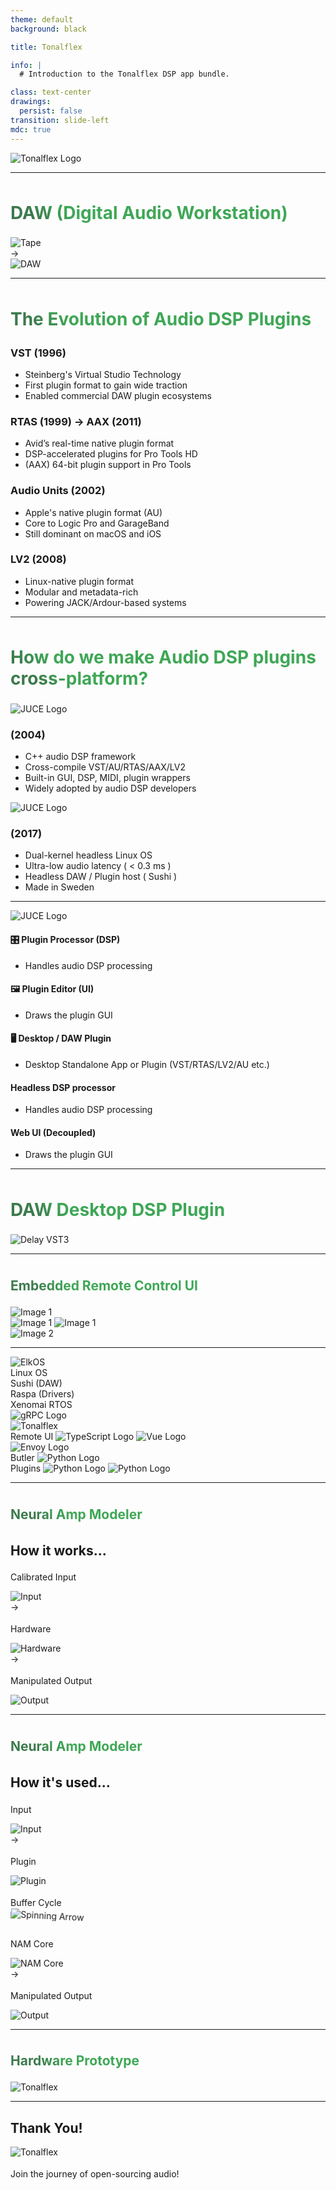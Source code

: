 ```yaml
---
theme: default
background: black

title: Tonalflex

info: |
  # Introduction to the Tonalflex DSP app bundle.

class: text-center
drawings:
  persist: false
transition: slide-left
mdc: true
---
```


<img src="/logo.svg" alt="Tonalflex Logo" style="max-width: 500px; margin: auto;" />

<div class="abs-br m-6 text-xl">
  <a href="https://github.com/tonalflex" target="_blank" class="slidev-icon-btn">
    <carbon:logo-github />
  </a>
</div>

---

<h1>DAW (Digital Audio Workstation)</h1>

<div class="grid grid-cols-[auto_min-content_auto] items-center gap-6 mt-16">

  <div class="h-[300px] overflow-hidden flex items-center justify-center">
    <img src="/tape.jpg" alt="Tape" class="rounded-xl h-full w-auto object-cover" />
  </div>

  <div class="text-center text-4xl text-green-500">
    →
  </div>

  <div class="h-[300px] overflow-hidden flex items-center justify-center">
    <img src="/daw.jpeg" alt="DAW" class="rounded-xl h-full w-auto object-cover" />
  </div>

</div>

<style>
h1 {
  background-image: linear-gradient(45deg, rgb(60, 122, 77) 10%, rgb(63, 167, 86) 20%);
  -webkit-background-clip: text;
  -moz-background-clip: text;
  -webkit-text-fill-color: transparent;
  -moz-text-fill-color: transparent;
}
</style>

---

# The Evolution of Audio DSP Plugins

<div class="grid grid-cols-2 gap-14 text-left text-lg mt-10">

<div v-click.animate-fade>
  <h3 class="text-xl font-bold mb-2">VST (1996)</h3>
  <ul class="text-md">
    <li>Steinberg's Virtual Studio Technology</li>
    <li>First plugin format to gain wide traction</li>
    <li>Enabled commercial DAW plugin ecosystems</li>
  </ul>
</div>

<div v-click>
  <h3 class="text-xl font-bold mb-2">RTAS (1999) → AAX (2011)</h3>
  <ul class="text-md">
    <li>Avid’s real-time native plugin format</li>
    <li>DSP-accelerated plugins for Pro Tools HD</li>
    <li>(AAX) 64-bit plugin support in Pro Tools</li>
  </ul>
</div>

<div v-click.animate-fade>
  <h3 class="text-xl font-bold mb-2">Audio Units (2002)</h3>
  <ul class="text-md">
    <li>Apple's native plugin format (AU)</li>
    <li>Core to Logic Pro and GarageBand</li>
    <li>Still dominant on macOS and iOS</li>
  </ul>
</div>

<div v-click>
  <h3 class="text-xl font-bold mb-2">LV2 (2008)</h3>
  <ul class="text-md">
    <li>Linux-native plugin format</li>
    <li>Modular and metadata-rich</li>
    <li>Powering JACK/Ardour-based systems</li>
  </ul>
</div>

</div>

<style>
h1 {
  background-image: linear-gradient(45deg, rgb(60, 122, 77) 10%, rgb(63, 167, 86) 20%);
  padding-top: 8px;
  padding-bottom: 4px;
  -webkit-background-clip: text;
  -moz-background-clip: text;
  -webkit-text-fill-color: transparent;
  -moz-text-fill-color: transparent;
}
</style>

---

# How do we make Audio DSP plugins cross-platform?

<div class="grid grid-cols-1 md:grid-cols-2 gap-12 text-left text-lg mt-12">

<div v-click>
  <img src="/juce.png" alt="JUCE Logo" class="w-90 h-auto mb-12" />
  <h3 class="mb-2">(2004)</h3>
  <ul class="text-xl">
    <li>C++ audio DSP framework</li>
    <li>Cross-compile VST/AU/RTAS/AAX/LV2</li>
    <li>Built-in GUI, DSP, MIDI, plugin wrappers</li>
    <li>Widely adopted by audio DSP developers</li>
  </ul>
</div>

<div v-click>
  <img src="/elk.png" alt="JUCE Logo" class="h-28 mb-12" />
  <h3 class="mb-2">(2017)</h3>
  <ul class="text-xl">
    <li>Dual-kernel headless Linux OS</li>
    <li>Ultra-low audio latency ( < 0.3 ms )</li>
    <li>Headless DAW / Plugin host ( Sushi )</li>
    <li>Made in Sweden</li>
  </ul>
</div>

</div>

<style>
h1 {
  background-image: linear-gradient(45deg, rgb(60, 122, 77) 10%, rgb(63, 167, 86) 20%);
  padding-top: 8px;
  padding-bottom: 4px;
  -webkit-background-clip: text;
  -moz-background-clip: text;
  -webkit-text-fill-color: transparent;
  -moz-text-fill-color: transparent;
}
p {
  padding-top: 4px;
}
</style>

<!-- --- -->

<!-- <img src="/elkos-aarch.png" alt="ElkOS ARM64" style="max-height: 58vh; margin: auto;" /> -->

---

<img src="/juce.png" alt="JUCE Logo" class="w-50 h-auto mb-8" />

<div class="grid grid-cols-2 gap-6 mt-6">

  <!-- PluginProcessor Column -->
  <div v-click>
    <div class="rounded-2xl border border-orange-400 p-4 shadow-md">
      <h4 class="text-2xl font-bold text-white mb-4">🎛️ Plugin Processor (DSP)</h4>
      <ul class="list-disc list-inside text-white space-y-2">
        <li>Handles audio DSP processing</li>
      </ul>
    </div>
  </div>

  <!-- PluginEditor Column -->
  <div v-click>
    <div class="rounded-2xl border border-yellow-400 p-4 shadow-md">
      <h4 class="text-2xl font-bold text-white mb-4">🖼️ Plugin Editor (UI)</h4>
      <ul class="list-disc list-inside text-white space-y-2">
        <li>Draws the plugin GUI</li>
      </ul>
    </div>
  </div>

  <!-- Desktop/Standalone -->
  <div v-click class="col-span-2">
  <Arrow top="13rem" left="24rem" height="5rem" />
  <Arrow top="13rem" left="51rem" height="5rem" />
    <div class="rounded-2xl border border-green-400 p-4 shadow-md">
      <h4 class="text-2xl font-bold text-white mb-4">🖥️ Desktop / DAW Plugin</h4>
      <ul class="list-disc list-inside text-white space-y-2">
        <li>Desktop Standalone App or Plugin (VST/RTAS/LV2/AU etc.)</li>
      </ul>
    </div>
  </div>

   <!-- Headless DSP processor -->
  <div v-click>
  <Arrow top="13rem" left="28rem" height="14rem" />
    <div class="rounded-2xl border border-pink-400 p-4 shadow-md">
      <h4 class="text-2xl font-bold text-white mb-4">Headless DSP processor</h4>
      <ul class="list-disc list-inside text-white space-y-2">
        <li>Handles audio DSP processing</li>
      </ul>
    </div>
  </div>

  <!-- PluginEditor Column -->
  <div v-click>
  <Arrow top="13rem" left="55rem" height="14rem" />
    <div class="rounded-2xl border border-blue-400 p-4 shadow-md">
      <h4 class="text-2xl font-bold text-white mb-4">Web UI (Decoupled)</h4>
      <ul class="list-disc list-inside text-white space-y-2">
        <li>Draws the plugin GUI</li>
      </ul>
    </div>
  </div>

</div>

---

<h1 class="text-3xl font-bold text-center pb-4">DAW Desktop DSP Plugin</h1>
<img src="/delay-vst.png" alt="Delay VST3" style="max-width: 680px; margin: auto;" />

---

<section class="text-white">
  <h1 class="text-3xl font-bold text-center pb-4">Embedded Remote Control UI</h1>

  <div class="grid grid-cols-3">
    <!-- General UI -->
    <div class="flex justify-center items-center">
      <img src="/ios-plugins.png" alt="Image 1" class="w-50 h-auto" />
    </div>
     <!-- TypeScript + Vue -->
    <div class="flex justify-center gap-3 items-center">
      <img src="/ts.png" alt="Image 1" class="w-30 h-auto" />
      <img src="/vue.png" alt="Image 1" class="w-30 h-auto" />
    </div>
    <!-- Plugin -->
    <div class="flex justify-center items-center">
      <img src="/ios-delay.png" alt="Image 2" class="w-50 h-auto" />
    </div>

  </div>
</section>

---

<!-- Wrapper: 3 equal columns, center-aligned -->
<div class="grid grid-cols-3 items-center justify-items-center gap-6 mt-4">

  <!-- Left Column (ElkOS) -->
  <div>
    <div class="rounded-2xl border border-white p-8 shadow-md w-64">
      <img src="/elk.png" alt="ElkOS" class="w-40 p-4 mb-4 mx-auto" />
      <div class="space-y-4 text-white">
        <div class="rounded-2xl border border-grey-400 p-2 text-center shadow-md">Linux OS</div>
        <div class="rounded-2xl border border-yellow-200 p-2 text-center shadow-md">Sushi (DAW)</div>
        <div class="rounded-2xl border border-red-400 p-2 text-center shadow-md">Raspa (Drivers)</div>
        <div class="flex justify-center">
          <div class="m-2 w-60 h-0.2 bg-white"></div> <!-- vertical line -->
        </div>
        <div class="rounded-2xl border border-grey-400 p-2 text-center shadow-md">Xenomai RTOS</div>
      </div>
    </div>
  </div>

  <!-- Center (gRPC logo) -->
  <div class="flex items-center justify-center">
    <img src="/grpc.png" alt="gRPC Logo" class="w-45 h-auto" />
  </div>

  <!-- Right Column (Tonalflex) -->
  <div>
    <div class="rounded-2xl border border-white p-8 shadow-md w-64">
      <img src="/logo.svg" alt="Tonalflex" class="w-60 p-1 mb-8 mx-auto" />
      <div class="space-y-4 text-white">
        <div class="rounded-2xl border border-blue-400 shadow-md">
          <div class="flex items-center justify-center gap-1 p-2">
            <span>Remote UI</span>
            <img src="/ts.png" alt="TypeScript Logo" class="ml-2 w-5 h-5" />
            <img src="/vue.png" alt="Vue Logo" class="w-5 h-5" />
          </div>
        </div>
        <div class="rounded-2xl border border-purple-400 p-2 text-center shadow-md">
          <img src="/envoy.png" alt="Envoy Logo" class="w-20 mx-auto brightness-200" />
        </div>
        <div class="rounded-2xl border border-yellow-400 pl-4 shadow-md">
          <div class="flex items-center justify-center">
            <span>Butler</span>
            <img src="/python.png" alt="Python Logo" class="w-10 h-10" />
          </div>
        </div>
        <div class="flex justify-center">
          <div class="m-2 w-60 h-0.2 bg-white"></div> <!-- vertical line -->
        </div>
        <div class="rounded-2xl border border-white pl-1 shadow-md">
          <div class="flex items-center justify-center p-2">
            <span>Plugins</span>
            <img src="/cpp.png" alt="Python Logo" class="ml-2 w-6 h-6" />
            <img src="/juce.png" alt="Python Logo" class="ml-1 w-13 h-4" />
          </div>
        </div>
        <!-- <div class="rounded-2xl border border-white p-2 text-center shadow-md">Plugins (VST3)</div> -->
      </div>
    </div>

  </div>

</div>

---

<section class="text-white">
  <h1 class="text-3xl font-bold text-center pb-4">Neural Amp Modeler</h1>
  <h2 class="text-3xl font-bold text-left pb-4">How it works...</h2>
  <div class="flex flex-row justify-center items-center gap-8 mt-12">
    <div class="flex flex-col items-center text-center">
      <p class="text-xl font-semibold mb-4">Calibrated Input</p>
      <img src="/audio-wave.png" alt="Input"
           class="w-48 h-auto rounded-2xl border-2 border-white shadow-lg" />
    </div>
    <div class="text-6xl text-green">→</div>
    <div class="flex flex-col items-center text-center">
      <p class="text-xl font-semibold mb-4">Hardware</p>
      <img src="/amp-speaker.png" alt="Hardware"
           class="w-48 h-auto rounded-2xl border-2 border-white shadow-lg" />
    </div>
    <div class="text-6xl text-green">→</div>
    <div class="flex flex-col items-center text-center">
      <p class="text-xl font-semibold mb-4">Manipulated Output</p>
      <img src="/audio-wave.png" alt="Output"
           class="w-48 h-auto rounded-2xl border-2 border-white shadow-lg" />
    </div>
  </div>
</section>

<style>
h1 {
  background-image: linear-gradient(45deg, rgb(60, 122, 77) 10%, rgb(63, 167, 86) 20%);
  padding-top: 8px;
  padding-bottom: 4px;
  -webkit-background-clip: text;
  -moz-background-clip: text;
  -webkit-text-fill-color: transparent;
  -moz-text-fill-color: transparent;
}
p {
  padding-top: 4px;
}
</style>

---

<section class="text-white">
  <h1 class="text-3xl font-bold text-center pb-2">Neural Amp Modeler</h1>
  <h2 class="text-xl font-bold text-left pb-6">How it's used...</h2>
  <div class="flex flex-row justify-center items-center gap-6 max-w-screen-xl mx-auto">
    <div class="flex flex-col items-center text-center max-w-[8rem] shrink-0">
      <p class="text-md font-semibold mb-2">Input</p>
      <img src="/audio-wave.png" alt="Input" class="w-32 h-auto rounded-2xl border-2 border-white shadow-md" />
    </div>
    <div class="text-4xl text-green-400">→</div>
    <div class="flex flex-row items-start border-2 border-white rounded-2xl p-3 shadow-lg gap-4 shrink-0">
      <div class="flex flex-col items-center text-center">
        <p class="text-md font-semibold mb-2">Plugin</p>
        <img src="/neuralamp-plugin.png" alt="Plugin" class="w-28 h-auto rounded-2xl shadow-md" />
      </div>
      <div class="flex flex-col items-center text-center">
        <p class="text-md font-semibold mb-2">Buffer Cycle</p>
        <div class="relative w-24 h-24 items-center">
          <div class="absolute inset-0 animate-spin-slow opacity-30">
            <img src="/repeat.png" alt="Spinning Arrow" class="w-full h-full" />
          </div>
        </div>
      </div>
      <div class="flex flex-col items-center text-center">
        <p class="text-md font-semibold mb-2">NAM Core</p>
        <img src="/NAM.png" alt="NAM Core" class="w-28 h-auto rounded-2xl  shadow-md" />
      </div>
    </div>
    <div class="text-4xl text-green-400">→</div>
    <div class="flex flex-col items-center text-center max-w-[8rem] shrink-0">
      <p class="text-md font-semibold mb-2">Manipulated Output</p>
      <img src="/audio-wave.png" alt="Output" class="w-32 h-auto rounded-2xl border-2 border-white shadow-md" />
    </div>
  </div>
</section>

<style>
h1 {
  background-image: linear-gradient(45deg, rgb(60, 122, 77) 10%, rgb(63, 167, 86) 20%);
  padding-top: 8px;
  padding-bottom: 4px;
  -webkit-background-clip: text;
  -moz-background-clip: text;
  -webkit-text-fill-color: transparent;
  -moz-text-fill-color: transparent;
}
p {
  padding-top: 4px;
}
@keyframes spin-slow {
  from { transform: rotate(0deg); }
  to { transform: rotate(360deg); }
}
.animate-spin-slow {
  animation: spin-slow 6s linear infinite;
}
</style>

---

<section class="text-white">
  <h1 class="text-3xl font-bold text-center pb-4">Hardware Prototype</h1>
  <img src="/hw-idea.png" alt="Tonalflex" class="w-180 p-1 mb-8 mx-auto" />
</section>

---

<section class="text-white text-center py-12">
  <h2 class="text-3xl font-bold mb-4">Thank You!</h2>
  <img src="/tonalflex-qr-link.png" alt="Tonalflex" class="w-70 p-2 mb-8 mx-auto" />
  <p class="text-lg max-w-xl mx-auto text-center">
  Join the journey of open-sourcing audio!
</p>
</section>
